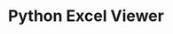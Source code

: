 ---
layout: "../layouts/Project.astro"
title: "Python Excel Viewer"
prev: "Excel sheets vizualizer written in python"
description: "#TODO"
devDate: "Nov 01 2022"
url: "./teste"
hero: "/1stPortfolio/heroes/excelViewerHero.png"
2nd: "#TODO"
---